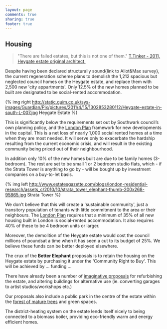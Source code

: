 ```yaml
---
layout: page
comments: true
sharing: true
footer: true
---
```

Housing
-------

> "There are failed estates, but this is not one of them."        [T.Tinker - 2011, Heygate estate original architect.](http://www.guardian.co.uk/society/2011/mar/04/death-housing-ideal)

Despite having been declared structurally sound{link to Allot&Max survey}, the current regeneration scheme plans to demolish the 1,212 spacious but neglected council homes on the Heygate estate, and replace them with 2,500 new 'city appartments'. Only 12.5% of the new homes planned to be built are designated to be social-rented accommodation.

{% img right http://static.guim.co.uk/sys-images/Guardian/Pix/pictures/2011/4/15/1302853280112/Heygate-estate-in-south-L-007.jpg Heygate Estate %} 

This is significantly below the requirements set out by Southwark council’s own planning policy, and the [London Plan](http://www.london.gov.uk/priorities/planning/londonplan) framework for new developments in the capital. This is a net loss of nearly 1,000 social rented homes at a time when they are most needed. It will serve only to exacerbate the hardship resulting from the current economic crisis, and will result in the existing community being priced out of their neighbourhood. 

In addition only 10% of the new homes built are due to be family homes (3-bedroom). The rest are set to be small 1 or 2 bedroom studio flats, which - if the Strata Tower is anything to go by - will be bought up by investment companies on a buy-to-let basis.

{% img left http://www.estatesgazette.com/blogs/london-residential-research/assets_c/2010/10/strata_tower_elephant-thumb-200x268-95865.jpg Strata Tower %}

We don't believe that this will create a 'sustainable community', just a transitory population of tenants with little commitment to the area or their neighbours.
The [London Plan](http://www.london.gov.uk/priorities/planning/londonplan) requires that a minimum of 35% of all new housing built in London is social-rented accommodation. It also requires 40% of these to be 4 bedroom units or larger.

Moreover, the demolition of the Heygate estate would cost the council millions of poundsat a time when it has seen a cut to its budget of 25%. We believe these funds can be better deployed elsewhere. 

The crux of the __Better Elephant__ proposals is to retain the housing on the Heygate estate by purchasing it under the 'Community Right to Buy'. This will be achieved by ... funding ... 

There have already been a number of [imaginative proposals](http://www.nissankejones.com/heygateestate.html) for refurbishing the estate, and altering buildings for alternative use (ie. converting garages to artist studios/workshops etc.)

Our proposals also include a public park in the centre of the estate within the [forest of mature trees](http://elephantandcastleurbanforest.com) and green spaces.

The district-heating system on the estate lends itself nicely to being connected to a biomass boiler, providing eco-friendly warm and energy efficient homes.

 
